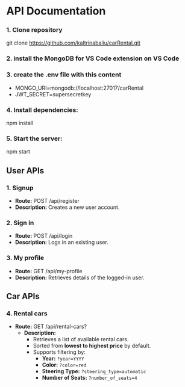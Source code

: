 # API Documentation

### 1. Clone repository

git clone https://github.com/kaltrinabaliu/carRental.git

### 2. install the MongoDB for VS Code extension on VS Code

### 3. create the .env file with this content

- MONGO_URI=mongodb://localhost:27017/carRental
- JWT_SECRET=supersecretkey

### 4. Install dependencies:

npm install

### 5. Start the server:

npm start

## User APIs

### 1. Signup

- **Route:** POST /api/register
- **Description:** Creates a new user account.

### 2. Sign in

- **Route:** POST /api/login
- **Description:** Logs in an existing user.

### 3. My profile

- **Route:** GET /api/my-profile
- **Description:** Retrieves details of the logged-in user.

## Car APIs

### 4. Rental cars

- **Route:** GET /api/rental-cars?
  - **Description:**
    - Retrieves a list of available rental cars.
    - Sorted from **lowest to highest price** by default.
    - Supports filtering by:
      - **Year:** `?year=YYYY`
      - **Color:** `?color=red`
      - **Steering Type:** `?steering_type=automatic`
      - **Number of Seats:** `?number_of_seats=4`
